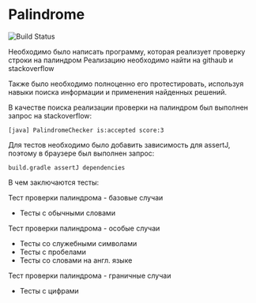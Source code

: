 # Palindrome

![Build Status](https://github.com/pavelKomiss121/mp-12/actions/workflows/gradle.yml/badge.svg)
    
Необходимо было написать программу, которая реализует проверку строки на палиндром
Реализацию необходимо найти на githaub и stackoverflow

Также было необходимо полноценно его протестировать, используя навыки поиска информации и применения найденных решений.

В качестве поиска реализации проверки на палиндром был выполнен запрос на stackoverflow:

``[java] PalindromeChecker is:accepted score:3``

Для тестов необходимо было добавить зависимость для assertJ, поэтому в браузере был выполнен запрос:

``build.gradle assertJ dependencies``

В чем заключаются тесты:

Тест проверки палиндрома - базовые случаи
- Тесты с обычными словами

Тест проверки палиндрома - особые случаи
- Тесты со служебными символами
- Тесты с пробелами
- Тесты со словами на англ. языке

Тест проверки палиндрома - граничные случаи
- Тесты с цифрами
